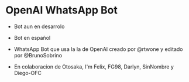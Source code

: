 # OpenAI WhatsApp Bot

- Bot aun en desarrolo 

- Bot en español

- WhatsApp Bot que usa la Ia de OpenAI creado por @rtwone y editado por @BrunoSobrino

- En colaboracion de Otosaka, I'm Felix, FG98, Darlyn, SinNombre y Diego-OFC

